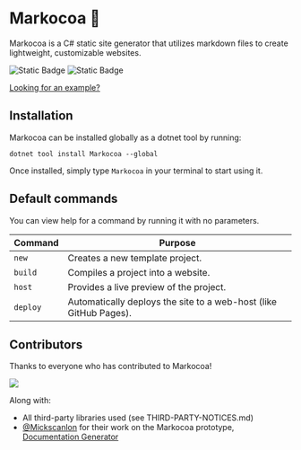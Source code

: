 # Markocoa 🍫
Markocoa is a C# static site generator that utilizes markdown files to create lightweight, customizable websites.

![Static Badge](https://img.shields.io/badge/License-MIT-blue) ![Static Badge](https://img.shields.io/badge/Release-v1.0.0-green)

[Looking for an example?](https://www.tweety-lab.dev/)

## Installation
Markocoa can be installed globally as a dotnet tool by running:

```terminal
dotnet tool install Markocoa --global
```

Once installed, simply type `Markocoa` in your terminal to start using it.

## Default commands
You can view help for a command by running it with no parameters.

| Command    | Purpose |
|------------|-----|
| `new`      | Creates a new template project.  |
| `build`        | Compiles a project into a website. |
| `host`        | Provides a live preview of the project. |
| `deploy`        | Automatically deploys the site to a web-host (like GitHub Pages). |

## Contributors

Thanks to everyone who has contributed to Markocoa! 

<a href="https://github.com/Tweety-Lab/Markocoa/graphs/contributors">
  <img src="https://contrib.rocks/image?repo=Tweety-Lab/Markocoa" />
</a>

Along with:
- All third-party libraries used (see THIRD-PARTY-NOTICES.md)
- [@Mickscanlon](https://github.com/Mickscanlon) for their work on the Markocoa prototype, [Documentation Generator](https://github.com/Tweety-Lab/DocumentationGenerator)


